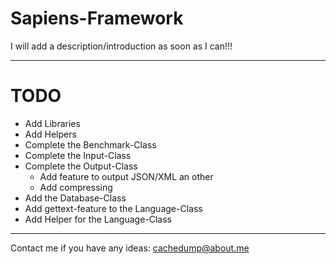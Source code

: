 Sapiens-Framework
=================

I will add a description/introduction as soon as I can!!!

------------------------------------------------------------

TODO
=====

* Add Libraries
* Add Helpers
* Complete the Benchmark-Class
* Complete the Input-Class
* Complete the Output-Class
	* Add feature to output JSON/XML an other
	* Add compressing
* Add the Database-Class
* Add gettext-feature to the Language-Class
* Add Helper for the Language-Class

-------------------------------------------------------------

Contact me if you have any ideas: cachedump@about.me

